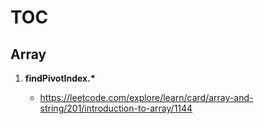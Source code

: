# TOC

## Array

1. **findPivotIndex.\***

    - <https://leetcode.com/explore/learn/card/array-and-string/201/introduction-to-array/1144>
